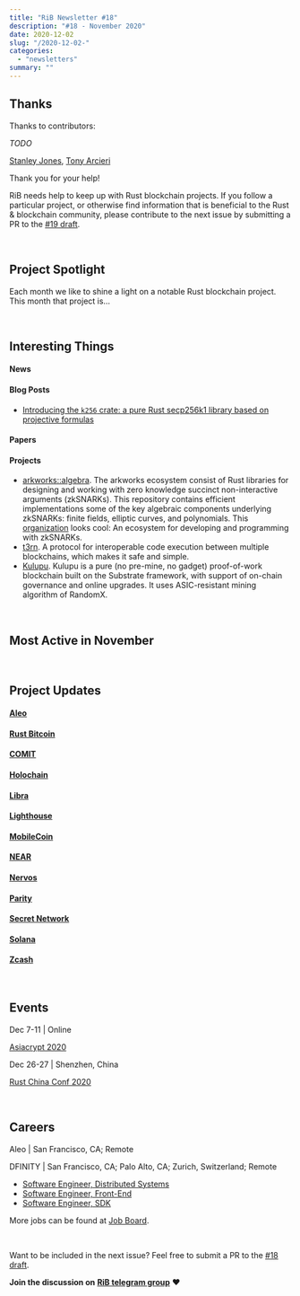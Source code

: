 ```yaml
---
title: "RiB Newsletter #18"
description: "#18 - November 2020"
date: 2020-12-02
slug: "/2020-12-02-"
categories:
  - "newsletters"
summary: ""
---
```



## Thanks

Thanks to contributors:

_TODO_

[Stanley Jones][contributor-sj],
[Tony Arcieri][contributor-tony]

Thank you for your help!

RiB needs help to keep up with Rust blockchain projects. 
If you follow a particular project, or otherwise find information 
that is beneficial to the Rust & blockchain community, 
please contribute to the next issue
by submitting a PR to the [#19 draft](https://github.com/rust-in-blockchain/Rust-in-Blockchain/tree/master/draft).

[contributor-sj]: https://github.com/stanleygjones
[contributor-tony]: https://github.com/tarcieri

&nbsp;

## Project Spotlight

Each month we like to shine a light on a notable Rust blockchain project. This month that project is…


&nbsp;


## Interesting Things

#### News


#### Blog Posts

- [Introducing the `k256` crate: a pure Rust secp256k1 library based on projective formulas](https://iqlusion.blog/k256-crate-pure-rust-projective-secp256k1-library)

#### Papers 

#### Projects

- [arkworks::algebra](https://github.com/arkworks-rs/algebra).
  The arkworks ecosystem consist of Rust libraries for designing
  and working with zero knowledge succinct non-interactive
  arguments (zkSNARKs). This repository contains efficient
  implementations some of the key algebraic components
  underlying zkSNARKs: finite fields, elliptic curves,
  and polynomials.
  This [organization](https://github.com/arkworks-rs)
  looks cool: An ecosystem for developing and programming with zkSNARKs.	
- [t3rn](https://github.com/t3rn/t3rn).
  A protocol for interoperable code execution between
  multiple blockchains, which makes it safe and simple.
- [Kulupu](https://github.com/kulupu/kulupu).
  Kulupu is a pure (no pre-mine, no gadget) proof-of-work blockchain
  built on the Substrate framework, with support of on-chain
  governance and online upgrades. It uses ASIC-resistant mining algorithm of RandomX.

&nbsp;

## Most Active in November

&nbsp;

## Project Updates

#### [Aleo](https://github.com/AleoHQ)

#### [Rust Bitcoin](https://github.com/rust-bitcoin/rust-bitcoin)

#### [COMIT](https://github.com/comit-network)

#### [Holochain](https://github.com/holochain/)

#### [Libra](https://libra.org)
  
#### [Lighthouse](https://lighthouse.sigmaprime.io/)

#### [MobileCoin](https://www.mobilecoin.com/)

#### [NEAR](https://github.com/nearprotocol/nearcore)

#### [Nervos](https://github.com/nervosnetwork)

#### [Parity](https://github.com/paritytech)

#### [Secret Network](https://github.com/enigmampc/SecretNetwork)

#### [Solana](https://github.com/solana-labs/solana)

#### [Zcash](https://z.cash/)

&nbsp;

## Events

Dec 7-11 | Online

[Asiacrypt 2020](https://asiacrypt.iacr.org/2020/)

Dec 26-27 | Shenzhen, China

[Rust China Conf 2020](https://2020conf.rustcc.cn/)

&nbsp;

## Careers

Aleo | San Francisco, CA; Remote

DFINITY | San Francisco, CA; Palo Alto, CA; Zurich, Switzerland; Remote
- [Software Engineer, Distributed Systems](https://grnh.se/1f702d2e2us)
- [Software Engineer, Front-End](https://grnh.se/b8daa0ed2us)
- [Software Engineer, SDK](https://grnh.se/92e1344b2us)


More jobs can be found at [Job Board][page-jobboard].

[page-jobboard]: https://rustinblockchain.org/job-board/

&nbsp;

Want to be included in the next issue? Feel free to submit a PR to the
[#18 draft](https://github.com/rust-in-blockchain/Rust-in-Blockchain/tree/master/draft).

**Join the discussion on** [**RiB telegram group**](https://t.me/rustinblockchain) **❤️**


